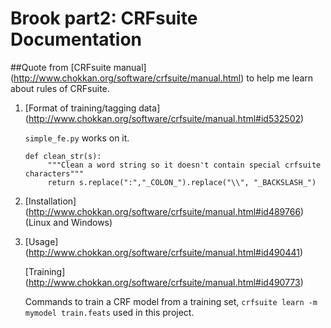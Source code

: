 # Brook part2: CRFsuite Documentation

##Quote from [CRFsuite manual] (http://www.chokkan.org/software/crfsuite/manual.html) to help me learn about rules of CRFsuite.

1. [Format of training/tagging data] (http://www.chokkan.org/software/crfsuite/manual.html#id532502)

    `simple_fe.py` works on it.
    <pre><code>def clean_str(s):
        """Clean a word string so it doesn't contain special crfsuite characters"""
        return s.replace(":","_COLON_").replace("\\", "_BACKSLASH_")</code></pre>

2. [Installation] (http://www.chokkan.org/software/crfsuite/manual.html#id489766) (Linux and Windows)

3. [Usage] (http://www.chokkan.org/software/crfsuite/manual.html#id490441) 

    [Training] (http://www.chokkan.org/software/crfsuite/manual.html#id490773)
    
    Commands to train a CRF model from a training set, `crfsuite learn -m mymodel train.feats` used in this project.


